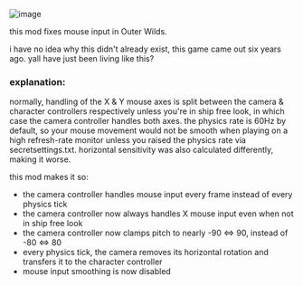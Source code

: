 ![image](https://github.com/user-attachments/assets/a3af1d3f-f576-417b-89b4-7e0db5e77dc1)

this mod fixes mouse input in Outer Wilds.

i have no idea why this didn't already exist, this game came out six years ago. yall have just been living like this?

### explanation:

normally, handling of the X & Y mouse axes is split between the camera & character controllers respectively unless you're in ship free look, in which case the camera controller handles both axes. the physics rate is 60Hz by default, so your mouse movement would not be smooth when playing on a high refresh-rate monitor unless you raised the physics rate via secretsettings.txt. horizontal sensitivity was also calculated differently, making it worse.

this mod makes it so:
* the camera controller handles mouse input every frame instead of every physics tick
* the camera controller now always handles X mouse input even when not in ship free look
* the camera controller now clamps pitch to nearly -90 ⇔ 90, instead of -80 ⇔ 80
* every physics tick, the camera removes its horizontal rotation and transfers it to the character controller
* mouse input smoothing is now disabled

